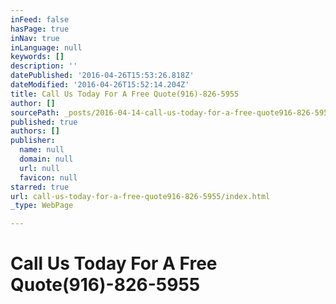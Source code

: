 ```yaml
---
inFeed: false
hasPage: true
inNav: true
inLanguage: null
keywords: []
description: ''
datePublished: '2016-04-26T15:53:26.818Z'
dateModified: '2016-04-26T15:52:14.204Z'
title: Call Us Today For A Free Quote(916)-826-5955
author: []
sourcePath: _posts/2016-04-14-call-us-today-for-a-free-quote916-826-5955.md
published: true
authors: []
publisher:
  name: null
  domain: null
  url: null
  favicon: null
starred: true
url: call-us-today-for-a-free-quote916-826-5955/index.html
_type: WebPage

---
```

# ******Call Us Today For A Free Quote****(916)-826-5955**